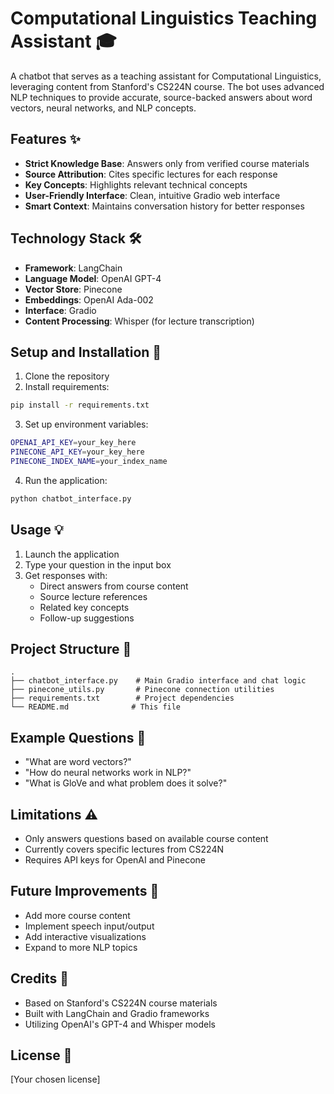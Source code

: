 # Computational Linguistics Teaching Assistant 🎓

A chatbot that serves as a teaching assistant for Computational Linguistics, leveraging content from Stanford's CS224N course. The bot uses advanced NLP techniques to provide accurate, source-backed answers about word vectors, neural networks, and NLP concepts.

## Features ✨

- **Strict Knowledge Base**: Answers only from verified course materials
- **Source Attribution**: Cites specific lectures for each response
- **Key Concepts**: Highlights relevant technical concepts
- **User-Friendly Interface**: Clean, intuitive Gradio web interface
- **Smart Context**: Maintains conversation history for better responses

## Technology Stack 🛠️

- **Framework**: LangChain
- **Language Model**: OpenAI GPT-4
- **Vector Store**: Pinecone
- **Embeddings**: OpenAI Ada-002
- **Interface**: Gradio
- **Content Processing**: Whisper (for lecture transcription)

## Setup and Installation 🚀

1. Clone the repository
2. Install requirements:
```bash
pip install -r requirements.txt
```

3. Set up environment variables:
```bash
OPENAI_API_KEY=your_key_here
PINECONE_API_KEY=your_key_here
PINECONE_INDEX_NAME=your_index_name
```

4. Run the application:
```bash
python chatbot_interface.py
```

## Usage 💡

1. Launch the application
2. Type your question in the input box
3. Get responses with:
   - Direct answers from course content
   - Source lecture references
   - Related key concepts
   - Follow-up suggestions

## Project Structure 📁

```
.
├── chatbot_interface.py    # Main Gradio interface and chat logic
├── pinecone_utils.py       # Pinecone connection utilities
├── requirements.txt        # Project dependencies
└── README.md              # This file
```

## Example Questions 🤔

- "What are word vectors?"
- "How do neural networks work in NLP?"
- "What is GloVe and what problem does it solve?"

## Limitations ⚠️

- Only answers questions based on available course content
- Currently covers specific lectures from CS224N
- Requires API keys for OpenAI and Pinecone

## Future Improvements 🔮

- Add more course content
- Implement speech input/output
- Add interactive visualizations
- Expand to more NLP topics

## Credits 👏

- Based on Stanford's CS224N course materials
- Built with LangChain and Gradio frameworks
- Utilizing OpenAI's GPT-4 and Whisper models

## License 📝

[Your chosen license]
